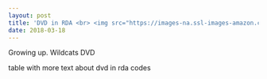 ```yaml
---
layout: post
title: 'DVD in RDA <br> <img src="https://images-na.ssl-images-amazon.com/images/I/51wQHqY9RgL._SY445_.jpg">'
date: 2018-03-18
---
```


<div class="show"> Growing up. Wildcats DVD </div>

table with more text about dvd in rda codes
